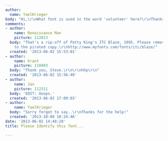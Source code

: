 ```yaml
---
author:
  name: YaelKrieger
body: "Hi,\r\nWhat font is used in the word 'volunteer' here?\r\nThanks\r\nYael"
comments:
- author:
    name: Renaissance Man
    picture: 112023
  body: "That's a rip-off of Patty King's ITC Blaze, 1995. Please remove the link
    to the pirated copy.\r\nhttp://www.myfonts.com/fonts/itc/blaze/"
  created: '2013-06-02 15:53:01'
- author:
    name: hrant
    picture: 110403
  body: "Thank you, Steve.\r\n\r\nhhp\r\n"
  created: '2013-06-02 15:56:40'
- author:
    name: Jan
    picture: 112311
  body: 'EDIT: Ooops.'
  created: '2013-06-02 17:09:03'
- author:
    name: YaelKrieger
  body: "Sorry forgot to say..\r\nThanks for the help!"
  created: '2013-10-08 10:24:46'
date: '2013-06-02 14:48:28'
title: Please Identify this font...

---
```

